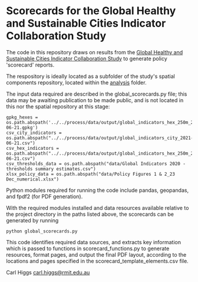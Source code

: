 # Scorecards for the Global Healthy and Sustainable Cities Indicator Collaboration Study

The code in this repository draws on results from the [Global Healthy and Sustainable Cities Indicator Collaboration Study](https://github.com/global-healthy-liveable-cities/global-indicators) to generate policy 'scorecard' reports.

The respository is ideally located as a subfolder of the study's spatial components repository, located within the [analysis](https://github.com/global-healthy-liveable-cities/global-indicators/tree/main/analysis) folder.

The input data required are described in the global_scorecards.py file; this data may be awaiting publication to be made public, and is not located in this nor the spatial repository at this stage:

```
gpkg_hexes = os.path.abspath('../../process/data/output/global_indicators_hex_250m_2021-06-21.gpkg')
csv_city_indicators = os.path.abspath("../../process/data/output/global_indicators_city_2021-06-21.csv")
csv_hex_indicators = os.path.abspath("../../process/data/output/global_indicators_hex_250m_2021-06-21.csv")
csv_thresholds_data = os.path.abspath("data/Global Indicators 2020 - thresholds summary estimates.csv")
xlsx_policy_data = os.path.abspath("data/Policy Figures 1 & 2_23 Dec_numerical.xlsx")
```

Python modules required for running the code include pandas, geopandas, and fpdf2 (for PDF generation).

With the required modules installed and data resources available relative to the project directory in the paths listed above, the scorecards can be generated by running
```
python global_scorecards.py
```

This code identifies required data sources, and extracts key information which is passed to functions in scorecard_functions.py to generate resources, format pages, and output the final PDF layout, according to the locations and pages specified in the scorecard_template_elements.csv file.

Carl Higgs
carl.higgs@rmit.edu.au
